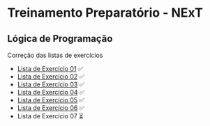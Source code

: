 # Treinamento Preparatório - NExT

## Lógica de Programação
Correção das listas de exercícios

- [Lista de Exercício 01](/Lista%2001/) ✅
- [Lista de Exercício 02](/Lista%2002/) ✅
- [Lista de Exercício 03](/Lista%2003/) ✅
- [Lista de Exercício 04](/Lista%2004/) ✅
- [Lista de Exercício 05](/Lista%2005/) ✅
- [Lista de Exercício 06](/Lista%2006/) ✅
- Lista de Exercício 07 ⏳
